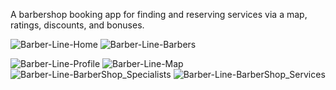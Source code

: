 A barbershop booking app for finding and reserving services 
via a map, ratings, discounts, and bonuses.

![Barber-Line-Home](https://github.com/user-attachments/assets/beb2566c-bb73-4eca-883c-f3bfc5be57eb)  ![Barber-Line-Barbers](https://github.com/user-attachments/assets/9de45f2c-90d1-48d9-955a-7f96996309a3)

![Barber-Line-Profile](https://github.com/user-attachments/assets/c60b09a7-c6e0-4cc6-9c34-2370d6b8ea4c)
![Barber-Line-Map](https://github.com/user-attachments/assets/453c2258-1eb2-4b80-bb6b-e711cf3f8114)
![Barber-Line-BarberShop_Specialists](https://github.com/user-attachments/assets/263651f2-e6c4-4220-a512-fa26da7e4919)
![Barber-Line-BarberShop_Services](https://github.com/user-attachments/assets/ce2aacc6-a5d2-4370-9ff8-e22314376f66)
